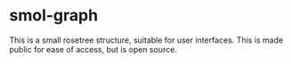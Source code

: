 # smol-graph

This is a small rosetree structure, suitable for user interfaces. This is made public for ease of access, but is open source.
